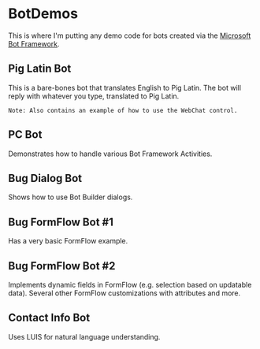 # BotDemos

This is where I'm putting any demo code for bots created via the [Microsoft Bot Framework](https://dev.botframework.com/).

## Pig Latin Bot

This is a bare-bones bot that translates English to Pig Latin. The bot will reply with whatever you type, translated to Pig Latin.

    Note: Also contains an example of how to use the WebChat control.

## PC Bot

Demonstrates how to handle various Bot Framework Activities.

## Bug Dialog Bot

Shows how to use Bot Builder dialogs.

## Bug FormFlow Bot #1

Has a very basic FormFlow example.

## Bug FormFlow Bot #2

Implements dynamic fields in FormFlow (e.g. selection based on updatable data). Several other FormFlow customizations with attributes and more. 

## Contact Info Bot

Uses LUIS for natural language understanding.
